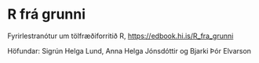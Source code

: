 # R frá grunni

Fyrirlestranótur um tölfræðiforritið R, https://edbook.hi.is/R_fra_grunni

Höfundar: Sigrún Helga Lund, Anna Helga Jónsdóttir og Bjarki Þór Elvarson
